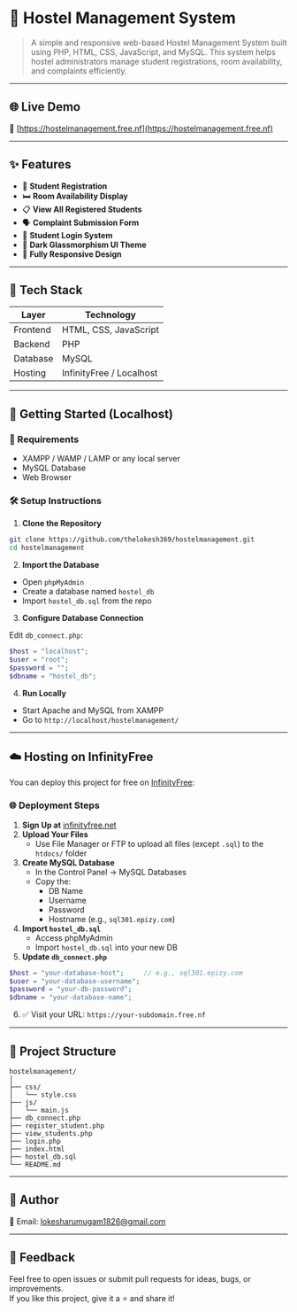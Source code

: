 # 🏢 Hostel Management System

> A simple and responsive web-based Hostel Management System built using PHP, HTML, CSS, JavaScript, and MySQL. This system helps hostel administrators manage student registrations, room availability, and complaints efficiently.

---

## 🌐 Live Demo

🔗 [https://hostelmanagement.free.nf](https://hostelmanagement.free.nf)

---

## ✨ Features

- 📝 **Student Registration**
- 🛏️ **Room Availability Display**
- 📋 **View All Registered Students**
- 🗣️ **Complaint Submission Form**
- 🔐 **Student Login System**
- 🎨 **Dark Glassmorphism UI Theme**
- 📱 **Fully Responsive Design**

---

## 🧰 Tech Stack

| Layer       | Technology              |
|-------------|--------------------------|
| Frontend    | HTML, CSS, JavaScript    |
| Backend     | PHP                      |
| Database    | MySQL                    |
| Hosting     | InfinityFree / Localhost |

---

## 🚀 Getting Started (Localhost)

### 🔧 Requirements

- XAMPP / WAMP / LAMP or any local server
- MySQL Database
- Web Browser

### 🛠️ Setup Instructions

1. **Clone the Repository**

```bash
git clone https://github.com/thelokesh369/hostelmanagement.git
cd hostelmanagement
```

2. **Import the Database**

- Open `phpMyAdmin`
- Create a database named `hostel_db`
- Import `hostel_db.sql` from the repo

3. **Configure Database Connection**

Edit `db_connect.php`:

```php
$host = "localhost";
$user = "root";
$password = "";
$dbname = "hostel_db";
```

4. **Run Locally**

- Start Apache and MySQL from XAMPP
- Go to `http://localhost/hostelmanagement/`

---

## ☁️ Hosting on InfinityFree

You can deploy this project for free on [InfinityFree](https://infinityfree.net):

### 🌐 Deployment Steps

1. **Sign Up at** [infinityfree.net](https://infinityfree.net)  
2. **Upload Your Files**
   - Use File Manager or FTP to upload all files (except `.sql`) to the `htdocs/` folder
3. **Create MySQL Database**
   - In the Control Panel → MySQL Databases
   - Copy the:
     - DB Name
     - Username
     - Password
     - Hostname (e.g., `sql301.epizy.com`)
4. **Import `hostel_db.sql`**
   - Access phpMyAdmin
   - Import `hostel_db.sql` into your new DB
5. **Update `db_connect.php`**

```php
$host = "your-database-host";     // e.g., sql301.epizy.com
$user = "your-database-username";
$password = "your-db-password";
$dbname = "your-database-name";
```

6. ✅ Visit your URL: `https://your-subdomain.free.nf`

---

## 📁 Project Structure

```
hostelmanagement/
│
├── css/
│   └── style.css
├── js/
│   └── main.js
├── db_connect.php
├── register_student.php
├── view_students.php
├── login.php
├── index.html
├── hostel_db.sql
└── README.md
```

---

## 👤 Author

  
📧 Email: [lokesharumugam1826@gmail.com](mailto:lokesharumugam1826@gmail.com)

---


## 💬 Feedback

Feel free to open issues or submit pull requests for ideas, bugs, or improvements.  
If you like this project, give it a ⭐ and share it!
